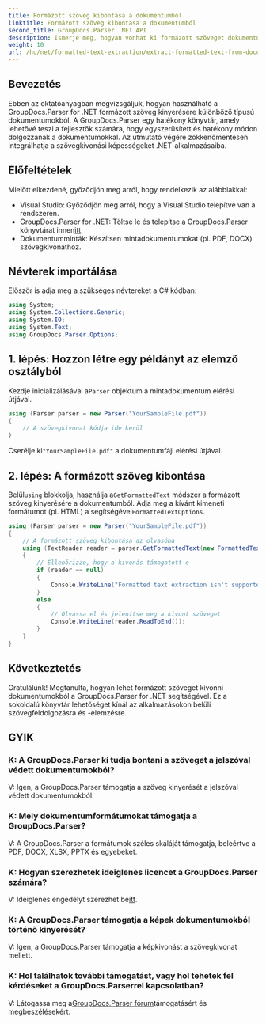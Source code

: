 ```yaml
---
title: Formázott szöveg kibontása a dokumentumból
linktitle: Formázott szöveg kibontása a dokumentumból
second_title: GroupDocs.Parser .NET API
description: Ismerje meg, hogyan vonhat ki formázott szöveget dokumentumokból a GroupDocs.Parser for .NET segítségével. Egyszerű és hatékony szövegkivonás az alkalmazásokhoz.
weight: 10
url: /hu/net/formatted-text-extraction/extract-formatted-text-from-document/
---
```

## Bevezetés
Ebben az oktatóanyagban megvizsgáljuk, hogyan használható a GroupDocs.Parser for .NET formázott szöveg kinyerésére különböző típusú dokumentumokból. A GroupDocs.Parser egy hatékony könyvtár, amely lehetővé teszi a fejlesztők számára, hogy egyszerűsített és hatékony módon dolgozzanak a dokumentumokkal. Az útmutató végére zökkenőmentesen integrálhatja a szövegkivonási képességeket .NET-alkalmazásaiba.
## Előfeltételek
Mielőtt elkezdené, győződjön meg arról, hogy rendelkezik az alábbiakkal:
- Visual Studio: Győződjön meg arról, hogy a Visual Studio telepítve van a rendszeren.
-  GroupDocs.Parser for .NET: Töltse le és telepítse a GroupDocs.Parser könyvtárat innen[itt](https://releases.groupdocs.com/parser/net/).
- Dokumentumminták: Készítsen mintadokumentumokat (pl. PDF, DOCX) szövegkivonathoz.
## Névterek importálása
Először is adja meg a szükséges névtereket a C# kódban:
```csharp
using System;
using System.Collections.Generic;
using System.IO;
using System.Text;
using GroupDocs.Parser.Options;
```
## 1. lépés: Hozzon létre egy példányt az elemző osztályból
 Kezdje inicializálásával a`Parser` objektum a mintadokumentum elérési útjával.
```csharp
using (Parser parser = new Parser("YourSampleFile.pdf"))
{
    // A szövegkivonat kódja ide kerül
}
```
 Cserélje ki`"YourSampleFile.pdf"` a dokumentumfájl elérési útjával.

## 2. lépés: A formázott szöveg kibontása
 Belül`using` blokkolja, használja a`GetFormattedText` módszer a formázott szöveg kinyerésére a dokumentumból. Adja meg a kívánt kimeneti formátumot (pl. HTML) a segítségével`FormattedTextOptions`.
```csharp
using (Parser parser = new Parser("YourSampleFile.pdf"))
{
    // A formázott szöveg kibontása az olvasóba
    using (TextReader reader = parser.GetFormattedText(new FormattedTextOptions(FormattedTextMode.Html)))
    {
        // Ellenőrizze, hogy a kivonás támogatott-e
        if (reader == null)
        {
            Console.WriteLine("Formatted text extraction isn't supported.");
        }
        else
        {
            // Olvassa el és jelenítse meg a kivont szöveget
            Console.WriteLine(reader.ReadToEnd());
        }
    }
}
```

## Következtetés
Gratulálunk! Megtanulta, hogyan lehet formázott szöveget kivonni dokumentumokból a GroupDocs.Parser for .NET segítségével. Ez a sokoldalú könyvtár lehetőséget kínál az alkalmazásokon belüli szövegfeldolgozásra és -elemzésre.

## GYIK
### K: A GroupDocs.Parser ki tudja bontani a szöveget a jelszóval védett dokumentumokból?
V: Igen, a GroupDocs.Parser támogatja a szöveg kinyerését a jelszóval védett dokumentumokból.
### K: Mely dokumentumformátumokat támogatja a GroupDocs.Parser?
V: A GroupDocs.Parser a formátumok széles skáláját támogatja, beleértve a PDF, DOCX, XLSX, PPTX és egyebeket.
### K: Hogyan szerezhetek ideiglenes licencet a GroupDocs.Parser számára?
 V: Ideiglenes engedélyt szerezhet be[itt](https://purchase.groupdocs.com/temporary-license/).
### K: A GroupDocs.Parser támogatja a képek dokumentumokból történő kinyerését?
V: Igen, a GroupDocs.Parser támogatja a képkivonást a szövegkivonat mellett.
### K: Hol találhatok további támogatást, vagy hol tehetek fel kérdéseket a GroupDocs.Parserrel kapcsolatban?
 V: Látogassa meg a[GroupDocs.Parser fórum](https://forum.groupdocs.com/c/parser/17)támogatásért és megbeszélésekért.